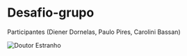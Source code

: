 # Desafio-grupo 
Participantes (Diener Dornelas, Paulo Pires, Carolini Bassan)

![Doutor Estranho](https://user-images.githubusercontent.com/96602170/170842597-888f0dbf-aaef-45e7-a3e4-af3a748be979.png)
